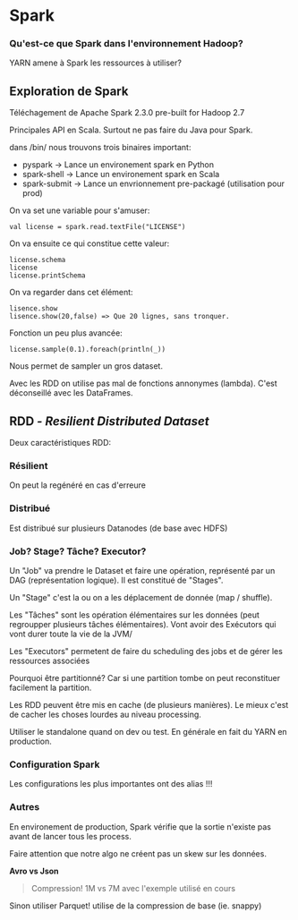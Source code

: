 # Spark
### Qu'est-ce que Spark dans l'environnement Hadoop?

YARN amene à Spark les ressources à utiliser?

## Exploration de Spark
Téléchagement de Apache Spark 2.3.0 pre-built for Hadoop 2.7


Principales API en Scala. Surtout ne pas faire du Java pour Spark.

dans /bin/ nous trouvons trois binaires important:

- pyspark -> Lance un environement spark en Python
- spark-shell -> Lance un environement spark en Scala
- spark-submit -> Lance un envrionnement pre-packagé (utilisation pour prod)


On va set une variable pour s'amuser:
```
val license = spark.read.textFile("LICENSE")
```

On va ensuite ce qui constitue cette valeur:

```
license.schema
license
license.printSchema
```


On va regarder dans cet élément:
```
lisence.show
lisence.show(20,false) => Que 20 lignes, sans tronquer.
```

Fonction un peu plus avancée:
```
license.sample(0.1).foreach(println(_)) 
```

Nous permet de sampler un gros dataset.

Avec les RDD on utilise pas mal de fonctions annonymes (lambda). C'est déconseillé avec les DataFrames.

## RDD *- Resilient Distributed Dataset*
Deux caractéristiques RDD:
### Résilient
On peut la regénéré en cas d'erreure 
### Distribué
Est distribué sur plusieurs Datanodes (de base avec HDFS)


### Job? Stage? Tâche? Executor?
Un "Job" va prendre le Dataset et faire une opération, représenté par un DAG (représentation logique). Il est constitué de "Stages".

Un "Stage" c'est la ou on a les déplacement de donnée (map / shuffle).

Les "Tâches" sont les opération élémentaires sur les données (peut regroupper plusieurs tâches élémentaires). Vont avoir des Exécutors qui vont durer toute la vie de la JVM/

Les "Executors" permetent de faire du scheduling des jobs et de gérer les ressources associées


Pourquoi être partitionné? Car si une partition tombe on peut reconstituer facilement la partition.

Les RDD peuvent être mis en cache (de plusieurs manières). Le mieux c'est de cacher les choses lourdes au niveau processing.


Utiliser le standalone quand on dev ou test. En générale en fait du YARN en production.


### Configuration Spark
Les configurations les plus importantes ont des alias !!!


### Autres
En environement de production, Spark vérifie que la sortie n'existe pas avant de lancer tous les process.

Faire attention que notre algo ne créent pas un skew sur les données.


**Avro vs Json**
> Compression! 1M vs 7M avec l'exemple utilisé en cours

Sinon utiliser Parquet! utilise de la compression de base (ie. snappy)
